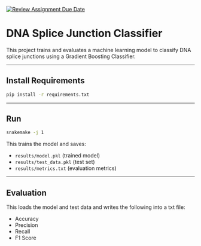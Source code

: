 [![Review Assignment Due Date](https://classroom.github.com/assets/deadline-readme-button-22041afd0340ce965d47ae6ef1cefeee28c7c493a6346c4f15d667ab976d596c.svg)](https://classroom.github.com/a/apFgjlIP)


# DNA Splice Junction Classifier

This project trains and evaluates a machine learning model to classify DNA splice junctions using a Gradient Boosting Classifier.

---

## Install Requirements

```bash
pip install -r requirements.txt
```

---

## Run

```bash
snakemake -j 1
```

This trains the model and saves:
- `results/model.pkl` (trained model)
- `results/test_data.pkl` (test set)
- `results/metrics.txt` (evaluation metrics)

---

## Evaluation

This loads the model and test data and writes the following into a txt file:
- Accuracy  
- Precision  
- Recall  
- F1 Score
